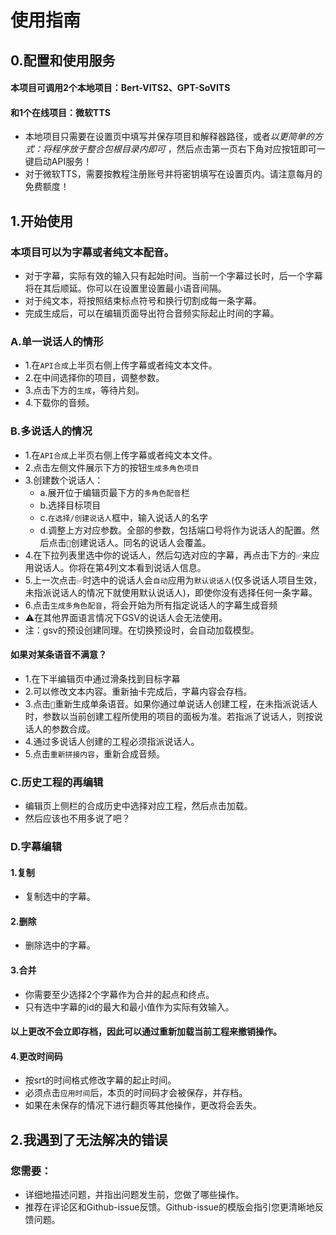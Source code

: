 # 使用指南

## 0.配置和使用服务
#### 本项目可调用2个本地项目：Bert-VITS2、GPT-SoVITS  
#### 和1个在线项目：微软TTS  
* 本地项目只需要在设置页中填写并保存项目和解释器路径，或者*以更简单的方式：将程序放于整合包根目录内即可* ，然后点击第一页右下角对应按钮即可一键启动API服务！
* 对于微软TTS，需要按教程注册账号并将密钥填写在设置页内。请注意每月的免费额度！

## 1.开始使用
### 本项目可以为字幕或者纯文本配音。
* 对于字幕，实际有效的输入只有起始时间。当前一个字幕过长时，后一个字幕将在其后顺延。你可以在设置里设置最小语音间隔。
* 对于纯文本，将按照结束标点符号和换行切割成每一条字幕。
* 完成生成后，可以在编辑页面导出符合音频实际起止时间的字幕。
### A.单一说话人的情形
* 1.在`API合成`上半页右侧上传字幕或者纯文本文件。
* 2.在中间选择你的项目，调整参数。
* 3.点击下方的`生成`，等待片刻。
* 4.下载你的音频。

### B.多说话人的情况
* 1.在`API合成`上半页右侧上传字幕或者纯文本文件。
* 2.点击左侧文件展示下方的按钮`生成多角色项目`
* 3.创建数个说话人：
  - a.展开位于编辑页最下方的`多角色配音`栏
  - b.选择目标项目
  - c.`在选择/创建说话人`框中，输入说话人的名字
  - d.调整上方对应参数。全部的参数，包括端口号将作为说话人的配置。然后点击`💾`创建说话人。同名的说话人会覆盖。
* 4.在下拉列表里选中你的说话人，然后勾选对应的字幕，再点击下方的`✅`来应用说话人。你将在第4列文本看到说话人信息。
* 5.上一次点击`✅`时选中的说话人会`自动`应用为`默认说话人`(仅多说话人项目生效，未指派说话人的情况下就使用默认说话人)，即使你没有选择任何一条字幕。
* 6.点击`生成多角色配音`，将会开始为所有指定说话人的字幕生成音频
* ⚠️在其他界面语言情况下GSV的说话人会无法使用。
* 注：gsv的预设创建同理。在切换预设时，会自动加载模型。

#### 如果对某条语音不满意？
* 1.在下半编辑页中通过滑条找到目标字幕
* 2.可以修改文本内容。重新抽卡完成后，字幕内容会存档。
* 3.点击`🔄️`重新生成单条语音。如果你通过单说话人创建工程，在未指派说话人时，参数以当前创建工程所使用的项目的面板为准。若指派了说话人，则按说话人的参数合成。
* 4.通过多说话人创建的工程必须指派说话人。
* 5.点击`重新拼接内容`，重新合成音频。

### C.历史工程的再编辑
* 编辑页上侧栏的合成历史中选择对应工程，然后点击加载。
* 然后应该也不用多说了吧？

### D.字幕编辑
#### 1.复制
* 复制选中的字幕。
#### 2.删除
* 删除选中的字幕。
#### 3.合并
* 你需要至少选择2个字幕作为合并的起点和终点。
* 只有选中字幕的id的最大和最小值作为实际有效输入。
#### 以上更改不会立即存档，因此可以通过重新加载当前工程来撤销操作。

#### 4.更改时间码
* 按srt的时间格式修改字幕的起止时间。
* 必须点击`应用时间`后，本页的时间码才会被保存，并存档。
* 如果在未保存的情况下进行翻页等其他操作，更改将会丢失。

## 2.我遇到了无法解决的错误
### 您需要：
* 详细地描述问题，并指出问题发生前，您做了哪些操作。
* 推荐在评论区和Github-issue反馈。Github-issue的模版会指引您更清晰地反馈问题。